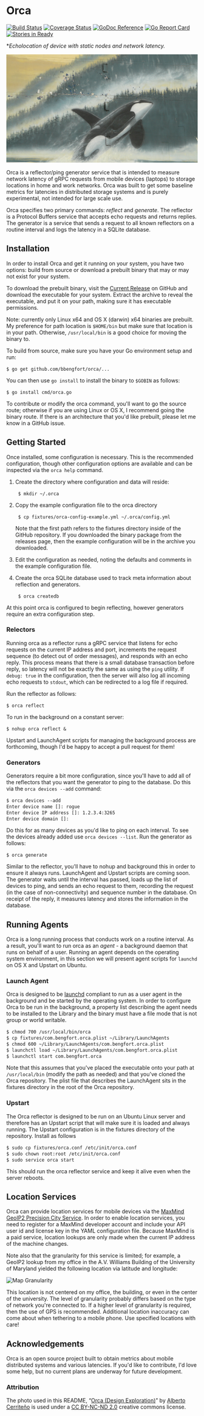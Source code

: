 # Orca

[![Build Status](https://travis-ci.org/bbengfort/orca.svg?branch=master)](https://travis-ci.org/bbengfort/orca)
[![Coverage Status](https://coveralls.io/repos/github/bbengfort/orca/badge.svg?branch=master)](https://coveralls.io/github/bbengfort/orca?branch=master)
[![GoDoc Reference](https://godoc.org/github.com/bbengfort/orca?status.svg)](https://godoc.org/github.com/bbengfort/orca)
[![Go Report Card](https://goreportcard.com/badge/github.com/bbengfort/orca)](https://goreportcard.com/report/github.com/bbengfort/orca)
[![Stories in Ready](https://badge.waffle.io/bbengfort/orca.png?label=ready&title=Ready)](https://waffle.io/bbengfort/orca)

**Echolocation of device with static nodes and network latency.*

[![Orca][orca.jpg]][orca_flickr]

Orca is a reflector/ping generator service that is intended to measure network latency of gRPC requests from mobile devices (laptops) to storage locations in home and work networks. Orca was built to get some baseline metrics for latencies in distributed storage systems and is purely experimental, not intended for large scale use.

Orca specifies two primary commands: _reflect_ and _generate_. The reflector is a Protocol Buffers service that accepts echo requests and returns replies. The generator is a service that sends a request to all known reflectors on a routine interval and logs the latency in a SQLite database.

## Installation

In order to install Orca and get it running on your system, you have two options: build from source or download a prebuilt binary that may or may not exist for your system.

To download the prebuilt binary, visit the [Current Release](#) on GitHub and download the executable for your system. Extract the archive to reveal the executable, and put it on your path, making sure it has executable permissions.

Note: currently only Linux x64 and OS X (darwin) x64 binaries are prebuilt. My preference for path location is `$HOME/bin` but make sure that location is in your path. Otherwise, `/usr/local/bin` is a good choice for moving the binary to.

To build from source, make sure you have your Go environment setup and run:

```
$ go get github.com/bbengfort/orca/...
```

You can then use `go install` to install the binary to `$GOBIN` as follows:

```
$ go install cmd/orca.go
```

To contribute or modify the orca command, you'll want to go the source route; otherwise if you are using Linux or OS X, I recommend going the binary route. If there is an architecture that you'd like prebuilt, please let me know in a GitHub issue.

## Getting Started

Once installed, some configuration is necessary. This is the recommended configuration, though other configuration options are available and can be inspected via the `orca help` command.

1. Create the directory where configuration and data will reside:

        $ mkdir ~/.orca

2. Copy the example configuration file to the orca directory

        $ cp fixtures/orca-config-example.yml ~/.orca/config.yml

    Note that the first path refers to the fixtures directory inside of the
    GitHub repository. If you downloaded the binary package from the releases page, then the example configuration will be in the archive you downloaded.

3. Edit the configuration as needed, noting the defaults and comments in the example configuration file.

4. Create the orca SQLite database used to track meta information about reflection and generators.

        $ orca createdb

At this point orca is configured to begin reflecting, however generators require an extra configuration step.

### Relectors

Running orca as a reflector runs a gRPC service that listens for echo requests on the current IP address and port, increments the request sequence (to detect out of order messages), and responds with an echo reply. This process means that there is a small database transaction before reply, so latency will not be exactly the same as using the `ping` utility. If `debug: true` in the configuration, then the server will also log all incoming echo requests to `stdout`, which can be redirected to a log file if required.

Run the reflector as follows:

```
$ orca reflect
```

To run in the background on a constant server:

```
$ nohup orca reflect &
```

Upstart and LaunchAgent scripts for managing the background process are forthcoming, though I'd be happy to accept a pull request for them!

### Generators

Generators require a bit more configuration, since you'll have to add all of the reflectors that you want the generator to ping to the database. Do this via the `orca devices --add` command:

```
$ orca devices --add
Enter device name []: rogue
Enter device IP address []: 1.2.3.4:3265
Enter device domain []:
```

Do this for as many devices as you'd like to ping on each interval. To see the devices already added use `orca devices --list`. Run the generator as follows:

```
$ orca generate
```

Similar to the reflector, you'll have to nohup and background this in order to ensure it always runs. LaunchAgent and Upstart scripts are coming soon. The generator waits until the interval has passed, loads up the list of devices to ping, and sends an echo request to them, recording the request (in the case of non-connectivity) and sequence number in the database. On receipt of the reply, it measures latency and stores the information in the database.

## Running Agents

Orca is a long running process that conducts work on a routine interval. As a result, you'll want to run orca as an *agent* - a background daemon that runs on behalf of a user. Running an agent depends on the operating system environment, in this section we will present agent scripts for `launchd` on OS X and Upstart on Ubuntu.

### Launch Agent

Orca is designed to be [launchd](https://developer.apple.com/library/content/documentation/MacOSX/Conceptual/BPSystemStartup/Chapters/CreatingLaunchdJobs.html) compliant to run as a user agent in the background and be started by the operating system. In order to configure Orca to be run in the background, a property list describing the agent needs to be installed to the Library and the binary must have a file mode that is not group or world writable.

```
$ chmod 700 /usr/local/bin/orca
$ cp fixtures/com.bengfort.orca.plist ~/Library/LaunchAgents
$ chmod 600 ~/Library/LaunchAgents/com.bengfort.orca.plist
$ launchctl load ~/Library/LaunchAgents/com.bengfort.orca.plist
$ launchctl start com.bengfort.orca
```

Note that this assumes that you've placed the executable onto your path at `/usr/local/bin` (modify the path as needed) and that you've cloned the Orca repository. The plist file that describes the LaunchAgent sits in the fixtures directory in the root of the Orca repository.

### Upstart

The Orca reflector is designed to be run on an Ubuntu Linux server and therefore has an Upstart script that will make sure it is loaded and always running. The Upstart configuration is in the fixtures directory of the repository. Install as follows

```
$ sudo cp fixtures/orca.conf /etc/init/orca.conf
$ sudo chown root:root /etc/init/orca.conf
$ sudo service orca start
```

This should run the orca reflector service and keep it alive even when the server reboots.

## Location Services

Orca can provide location services for mobile devices via the [MaxMind GeoIP2 Precision City Service](https://www.maxmind.com/en/geoip2-precision-city-service). In order to enable location services, you need to register for a MaxMind developer account and include your API user id and license key in the YAML configuration file. Because MaxMind is a paid service, location lookups are only made when the current IP address of the machine changes.

Note also that the granularity for this service is limited; for example, a GeoIP2 lookup from my office in the A.V. Williams Building of the University of Maryland yielded the following location via latitude and longitude:

![Map Granularity](fixtures/map.png)

This location is not centered on my office, the building, or even in the center of the university. The level of granularity probably differs based on the type of network you're connected to. If a higher level of granularity is required, then the use of GPS is recommended. Additional location inaccuracy can come about when tethering to a mobile phone. Use specified locations with care!

## Acknowledgements

Orca is an open source project built to obtain metrics about mobile distributed systems and various latencies. If you'd like to contribute, I'd love some help, but no current plans are underway for future development.

### Attribution

The photo used in this README, &ldquo;[Orca (Design Exploration)][orca_flickr]&rdquo; by [Alberto Cerriteño](https://www.flickr.com/photos/acerriteno/) is used under a [CC BY-NC-ND 2.0](https://creativecommons.org/licenses/by-nc-nd/2.0/) creative commons license.

[orca.jpg]: fixtures/orca.jpg
[orca_flickr]: https://flic.kr/p/4HDnoE
